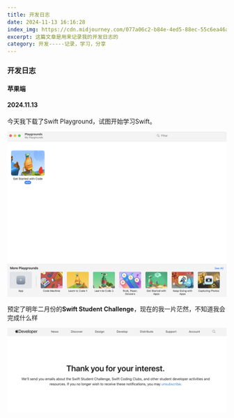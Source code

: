 ```yaml
---
title: 开发日志
date: 2024-11-13 16:16:28
index_img: https://cdn.midjourney.com/077a06c2-b84e-4ed5-88ec-55c6ea46ad06/0_0.png
excerpt: 这篇文章是用来记录我的开发日志的
category: 开发-----记录，学习，分享
---
```


### 开发日志

#### 苹果端

#### 2024.11.13

今天我下载了Swift Playground，试图开始学习Swift。

![SwiftPlayground](https://github.com/Noah-wang/pictures/blob/main/picture/%20%E5%BC%80%E5%8F%91%E6%97%A5%E5%BF%97/20241113/SwiftPlayground01.png?raw=true)

预定了明年二月份的**Swift Student Challenge**，现在的我一片茫然，不知道我会完成什么样

![SwiftStudentChallenge](https://github.com/Noah-wang/pictures/blob/main/picture/%20%E5%BC%80%E5%8F%91%E6%97%A5%E5%BF%97/20241113/SwiftStudentChallenge01.png?raw=true)
